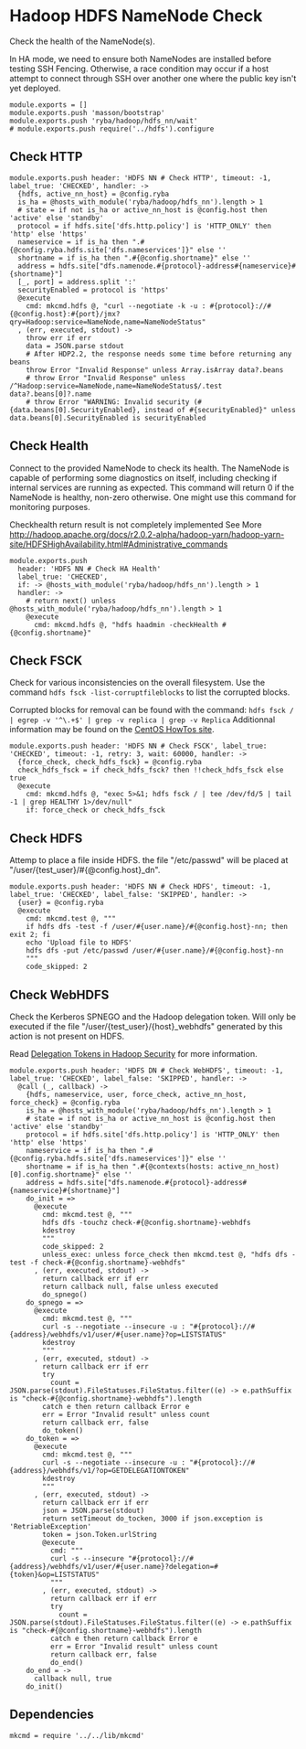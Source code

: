 
# Hadoop HDFS NameNode Check

Check the health of the NameNode(s).

In HA mode, we need to ensure both NameNodes are installed before testing SSH
Fencing. Otherwise, a race condition may occur if a host attempt to connect
through SSH over another one where the public key isn't yet deployed.

    module.exports = []
    module.exports.push 'masson/bootstrap'
    module.exports.push 'ryba/hadoop/hdfs_nn/wait'
    # module.exports.push require('../hdfs').configure

## Check HTTP

    module.exports.push header: 'HDFS NN # Check HTTP', timeout: -1, label_true: 'CHECKED', handler: ->
      {hdfs, active_nn_host} = @config.ryba
      is_ha = @hosts_with_module('ryba/hadoop/hdfs_nn').length > 1
      # state = if not is_ha or active_nn_host is @config.host then 'active' else 'standby'
      protocol = if hdfs.site['dfs.http.policy'] is 'HTTP_ONLY' then 'http' else 'https'
      nameservice = if is_ha then ".#{@config.ryba.hdfs.site['dfs.nameservices']}" else ''
      shortname = if is_ha then ".#{@config.shortname}" else ''
      address = hdfs.site["dfs.namenode.#{protocol}-address#{nameservice}#{shortname}"]
      [_, port] = address.split ':'
      securityEnabled = protocol is 'https'
      @execute
        cmd: mkcmd.hdfs @, "curl --negotiate -k -u : #{protocol}://#{@config.host}:#{port}/jmx?qry=Hadoop:service=NameNode,name=NameNodeStatus"
      , (err, executed, stdout) ->
        throw err if err
        data = JSON.parse stdout
        # After HDP2.2, the response needs some time before returning any beans
        throw Error "Invalid Response" unless Array.isArray data?.beans
        # throw Error "Invalid Response" unless /^Hadoop:service=NameNode,name=NameNodeStatus$/.test data?.beans[0]?.name
        # throw Error "WARNING: Invalid security (#{data.beans[0].SecurityEnabled}, instead of #{securityEnabled}" unless data.beans[0].SecurityEnabled is securityEnabled

## Check Health

Connect to the provided NameNode to check its health. The NameNode is capable of
performing some diagnostics on itself, including checking if internal services
are running as expected. This command will return 0 if the NameNode is healthy,
non-zero otherwise. One might use this command for monitoring purposes.

Checkhealth return result is not completely implemented
See More http://hadoop.apache.org/docs/r2.0.2-alpha/hadoop-yarn/hadoop-yarn-site/HDFSHighAvailability.html#Administrative_commands

    module.exports.push
      header: 'HDFS NN # Check HA Health'
      label_true: 'CHECKED',
      if: -> @hosts_with_module('ryba/hadoop/hdfs_nn').length > 1
      handler: ->
        # return next() unless @hosts_with_module('ryba/hadoop/hdfs_nn').length > 1
        @execute
          cmd: mkcmd.hdfs @, "hdfs haadmin -checkHealth #{@config.shortname}"

## Check FSCK

Check for various inconsistencies on the overall filesystem. Use the command
`hdfs fsck -list-corruptfileblocks` to list the corrupted blocks.

Corrupted blocks for removal can be found with the command: 
`hdfs fsck / | egrep -v '^\.+$' | grep -v replica | grep -v Replica`
Additionnal information may be found on the [CentOS HowTos site][corblk].

[corblk]: http://centoshowtos.org/hadoop/fix-corrupt-blocks-on-hdfs/

    module.exports.push header: 'HDFS NN # Check FSCK', label_true: 'CHECKED', timeout: -1, retry: 3, wait: 60000, handler: ->
      {force_check, check_hdfs_fsck} = @config.ryba
      check_hdfs_fsck = if check_hdfs_fsck? then !!check_hdfs_fsck else true
      @execute
        cmd: mkcmd.hdfs @, "exec 5>&1; hdfs fsck / | tee /dev/fd/5 | tail -1 | grep HEALTHY 1>/dev/null"
        if: force_check or check_hdfs_fsck

## Check HDFS

Attemp to place a file inside HDFS. the file "/etc/passwd" will be placed at
"/user/{test\_user}/#{@config.host}\_dn".

    module.exports.push header: 'HDFS NN # Check HDFS', timeout: -1, label_true: 'CHECKED', label_false: 'SKIPPED', handler: ->
      {user} = @config.ryba
      @execute
        cmd: mkcmd.test @, """
        if hdfs dfs -test -f /user/#{user.name}/#{@config.host}-nn; then exit 2; fi
        echo 'Upload file to HDFS'
        hdfs dfs -put /etc/passwd /user/#{user.name}/#{@config.host}-nn
        """
        code_skipped: 2

## Check WebHDFS

Check the Kerberos SPNEGO and the Hadoop delegation token. Will only be
executed if the file "/user/{test\_user}/{host}\_webhdfs" generated by this action
is not present on HDFS.

Read [Delegation Tokens in Hadoop Security](http://www.kodkast.com/blogs/hadoop/delegation-tokens-in-hadoop-security)
for more information.

    module.exports.push header: 'HDFS DN # Check WebHDFS', timeout: -1, label_true: 'CHECKED', label_false: 'SKIPPED', handler: ->
      @call (_, callback) ->
        {hdfs, nameservice, user, force_check, active_nn_host, force_check} = @config.ryba
        is_ha = @hosts_with_module('ryba/hadoop/hdfs_nn').length > 1
        # state = if not is_ha or active_nn_host is @config.host then 'active' else 'standby'
        protocol = if hdfs.site['dfs.http.policy'] is 'HTTP_ONLY' then 'http' else 'https'
        nameservice = if is_ha then ".#{@config.ryba.hdfs.site['dfs.nameservices']}" else ''
        shortname = if is_ha then ".#{@contexts(hosts: active_nn_host)[0].config.shortname}" else ''
        address = hdfs.site["dfs.namenode.#{protocol}-address#{nameservice}#{shortname}"]
        do_init = =>
          @execute
            cmd: mkcmd.test @, """
            hdfs dfs -touchz check-#{@config.shortname}-webhdfs
            kdestroy
            """
            code_skipped: 2
            unless_exec: unless force_check then mkcmd.test @, "hdfs dfs -test -f check-#{@config.shortname}-webhdfs"
          , (err, executed, stdout) ->
            return callback err if err
            return callback null, false unless executed
            do_spnego()
        do_spnego = =>
          @execute
            cmd: mkcmd.test @, """
            curl -s --negotiate --insecure -u : "#{protocol}://#{address}/webhdfs/v1/user/#{user.name}?op=LISTSTATUS"
            kdestroy
            """
          , (err, executed, stdout) ->
            return callback err if err
            try
              count = JSON.parse(stdout).FileStatuses.FileStatus.filter((e) -> e.pathSuffix is "check-#{@config.shortname}-webhdfs").length
            catch e then return callback Error e
            err = Error "Invalid result" unless count
            return callback err, false
            do_token()
        do_token = =>
          @execute
            cmd: mkcmd.test @, """
            curl -s --negotiate --insecure -u : "#{protocol}://#{address}/webhdfs/v1/?op=GETDELEGATIONTOKEN"
            kdestroy
            """
          , (err, executed, stdout) ->
            return callback err if err
            json = JSON.parse(stdout)
            return setTimeout do_tocken, 3000 if json.exception is 'RetriableException'
            token = json.Token.urlString
            @execute
              cmd: """
              curl -s --insecure "#{protocol}://#{address}/webhdfs/v1/user/#{user.name}?delegation=#{token}&op=LISTSTATUS"
              """
            , (err, executed, stdout) ->
              return callback err if err
              try
                count = JSON.parse(stdout).FileStatuses.FileStatus.filter((e) -> e.pathSuffix is "check-#{@config.shortname}-webhdfs").length
              catch e then return callback Error e
              err = Error "Invalid result" unless count
              return callback err, false
              do_end()
        do_end = ->
          callback null, true
        do_init()

## Dependencies

    mkcmd = require '../../lib/mkcmd'
